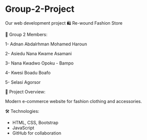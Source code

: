 # Group-2-Project
Our web development project
🛍 Re-wound Fashion Store

👥 Group 2 Members:

1- Adnan Abdalrhman Mohamed Haroun 

2- Asiedu Nana Kwame Asamani

3- Nana Kwadwo Opoku - Bampo

4- Kwesi Boadu Boafo 

5- ⁠Selasi Agorsor

 🚀 Project Overview:

Modern e-commerce website for fashion clothing and accessories.

 🛠 Technologies:
- HTML, CSS, Bootstrap
- JavaScript
- GitHub for collaboration
